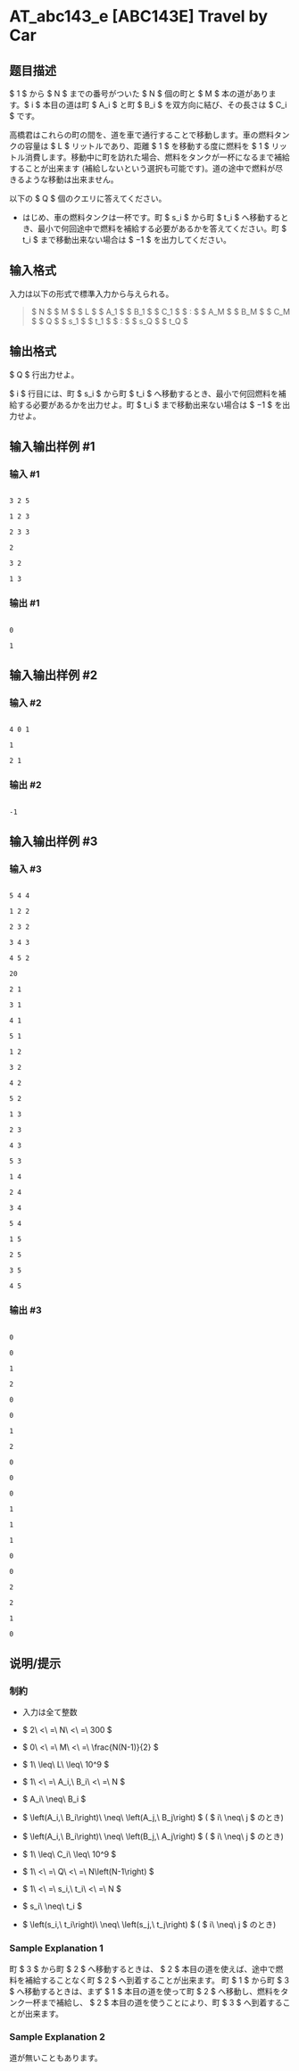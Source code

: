 # AT_abc143_e [ABC143E] Travel by Car

## 题目描述

[problemUrl]: https://atcoder.jp/contests/abc143/tasks/abc143_e

$ 1 $ から $ N $ までの番号がついた $ N $ 個の町と $ M $ 本の道があります。$ i $ 本目の道は町 $ A_i $ と町 $ B_i $ を双方向に結び、その長さは $ C_i $ です。

高橋君はこれらの町の間を、道を車で通行することで移動します。車の燃料タンクの容量は $ L $ リットルであり、距離 $ 1 $ を移動する度に燃料を $ 1 $ リットル消費します。移動中に町を訪れた場合、燃料をタンクが一杯になるまで補給することが出来ます (補給しないという選択も可能です)。道の途中で燃料が尽きるような移動は出来ません。

以下の $ Q $ 個のクエリに答えてください。

- はじめ、車の燃料タンクは一杯です。町 $ s_i $ から町 $ t_i $ へ移動するとき、最小で何回途中で燃料を補給する必要があるかを答えてください。町 $ t_i $ まで移動出来ない場合は $ −1 $ を出力してください。

## 输入格式

入力は以下の形式で標準入力から与えられる。

> $ N $ $ M $ $ L $ $ A_1 $ $ B_1 $ $ C_1 $ $ : $ $ A_M $ $ B_M $ $ C_M $ $ Q $ $ s_1 $ $ t_1 $ $ : $ $ s_Q $ $ t_Q $

## 输出格式

$ Q $ 行出力せよ。

$ i $ 行目には、町 $ s_i $ から町 $ t_i $ へ移動するとき、最小で何回燃料を補給する必要があるかを出力せよ。町 $ t_i $ まで移動出来ない場合は $ −1 $ を出力せよ。

## 输入输出样例 #1

### 输入 #1

```
3 2 5
1 2 3
2 3 3
2
3 2
1 3
```

### 输出 #1

```
0
1
```

## 输入输出样例 #2

### 输入 #2

```
4 0 1
1
2 1
```

### 输出 #2

```
-1
```

## 输入输出样例 #3

### 输入 #3

```
5 4 4
1 2 2
2 3 2
3 4 3
4 5 2
20
2 1
3 1
4 1
5 1
1 2
3 2
4 2
5 2
1 3
2 3
4 3
5 3
1 4
2 4
3 4
5 4
1 5
2 5
3 5
4 5
```

### 输出 #3

```
0
0
1
2
0
0
1
2
0
0
0
1
1
1
0
0
2
2
1
0
```

## 说明/提示

### 制約

- 入力は全て整数
- $ 2\ <\ =\ N\ <\ =\ 300 $
- $ 0\ <\ =\ M\ <\ =\ \frac{N(N-1)}{2} $
- $ 1\ \leq\ L\ \leq\ 10^9 $
- $ 1\ <\ =\ A_i,\ B_i\ <\ =\ N $
- $ A_i\ \neq\ B_i $
- $ \left(A_i,\ B_i\right)\ \neq\ \left(A_j,\ B_j\right) $ ( $ i\ \neq\ j $ のとき)
- $ \left(A_i,\ B_i\right)\ \neq\ \left(B_j,\ A_j\right) $ ( $ i\ \neq\ j $ のとき)
- $ 1\ \leq\ C_i\ \leq\ 10^9 $
- $ 1\ <\ =\ Q\ <\ =\ N\left(N-1\right) $
- $ 1\ <\ =\ s_i,\ t_i\ <\ =\ N $
- $ s_i\ \neq\ t_i $
- $ \left(s_i,\ t_i\right)\ \neq\ \left(s_j,\ t_j\right) $ ( $ i\ \neq\ j $ のとき)

### Sample Explanation 1

町 $ 3 $ から町 $ 2 $ へ移動するときは、 $ 2 $ 本目の道を使えば、途中で燃料を補給することなく町 $ 2 $ へ到着することが出来ます。 町 $ 1 $ から町 $ 3 $ へ移動するときは、まず $ 1 $ 本目の道を使って町 $ 2 $ へ移動し、燃料をタンク一杯まで補給し、 $ 2 $ 本目の道を使うことにより、町 $ 3 $ へ到着することが出来ます。

### Sample Explanation 2

道が無いこともあります。